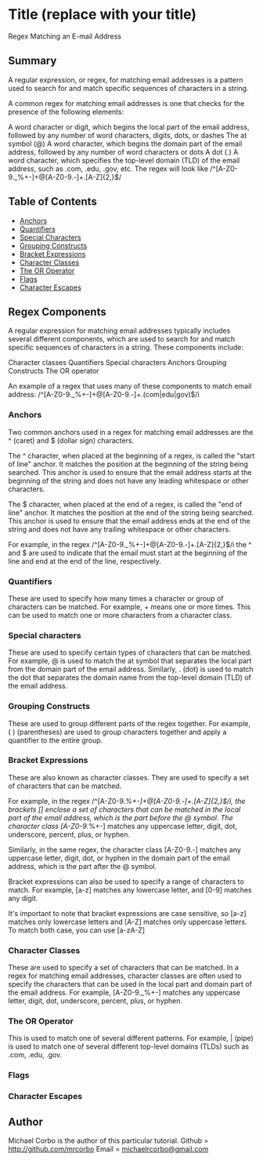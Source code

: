# Title (replace with your title)
Regex Matching an E-mail Address

## Summary
A regular expression, or regex, for matching email addresses is a pattern used to search for and match specific sequences of characters in a string.

A common regex for matching email addresses is one that checks for the presence of the following elements:

A word character or digit, which begins the local part of the email address, followed by any number of word characters, digits, dots, or dashes
The at symbol (@)
A word character, which begins the domain part of the email address, followed by any number of word characters or dots
A dot (.)
A word character, which specifies the top-level domain (TLD) of the email address, such as .com, .edu, .gov, etc.
The regex will look like /^[A-Z0-9._%+-]+@[A-Z0-9.-]+\.[A-Z]{2,}$/



## Table of Contents

- [Anchors](#anchors)
- [Quantifiers](#quantifiers)
- [Special Characters](#special-characters)
- [Grouping Constructs](#grouping-constructs)
- [Bracket Expressions](#bracket-expressions)
- [Character Classes](#character-classes)
- [The OR Operator](#the-or-operator)
- [Flags](#flags)
- [Character Escapes](#character-escapes)

## Regex Components
A regular expression for matching email addresses typically includes several different components, which are used to search for and match specific sequences of characters in a string. These components include:

Character classes
Quantifiers
Special characters
Anchors
Grouping Constructs
The OR operator

An example of a regex that uses many of these components to match email address: /^[A-Z0-9._%+-]+@[A-Z0-9.-]+\.(com|edu|gov)$/i

### Anchors
Two common anchors used in a regex for matching email addresses are the ^ (caret) and $ (dollar sign) characters.

The ^ character, when placed at the beginning of a regex, is called the "start of line" anchor. It matches the position at the beginning of the string being searched. This anchor is used to ensure that the email address starts at the beginning of the string and does not have any leading whitespace or other characters.

The $ character, when placed at the end of a regex, is called the "end of line" anchor. It matches the position at the end of the string being searched. This anchor is used to ensure that the email address ends at the end of the string and does not have any trailing whitespace or other characters.

For example, in the regex /^[A-Z0-9._%+-]+@[A-Z0-9.-]+\.[A-Z]{2,}$/i the ^ and $ are used to indicate that the email must start at the beginning of the line and end at the end of the line, respectively.

### Quantifiers
These are used to specify how many times a character or group of characters can be matched. For example, + means one or more times. This can be used to match one or more characters from a character class.

### Special characters
These are used to specify certain types of characters that can be matched. For example, @ is used to match the at symbol that separates the local part from the domain part of the email address. Similarly, . (dot) is used to match the dot that separates the domain name from the top-level domain (TLD) of the email address.

### Grouping Constructs
These are used to group different parts of the regex together. For example, ( ) (parentheses) are used to group characters together and apply a quantifier to the entire group.

### Bracket Expressions
 These are also known as character classes. They are used to specify a set of characters that can be matched.

For example, in the regex /^[A-Z0-9._%+-]+@[A-Z0-9.-]+\.[A-Z]{2,}$/i, the brackets [] enclose a set of characters that can be matched in the local part of the email address, which is the part before the @ symbol. The character class [A-Z0-9._%+-] matches any uppercase letter, digit, dot, underscore, percent, plus, or hyphen.

Similarly, in the same regex, the character class [A-Z0-9.-] matches any uppercase letter, digit, dot, or hyphen in the domain part of the email address, which is the part after the @ symbol.

Bracket expressions can also be used to specify a range of characters to match. For example, [a-z] matches any lowercase letter, and [0-9] matches any digit.

It's important to note that bracket expressions are case sensitive, so [a-z] matches only lowercase letters and [A-Z] matches only uppercase letters. To match both case, you can use [a-zA-Z]


### Character Classes
These are used to specify a set of characters that can be matched. In a regex for matching email addresses, character classes are often used to specify the characters that can be used in the local part and domain part of the email address. For example, [A-Z0-9._%+-] matches any uppercase letter, digit, dot, underscore, percent, plus, or hyphen.

### The OR Operator
This is used to match one of several different patterns. For example, | (pipe) is used to match one of several different top-level domains (TLDs) such as .com, .edu, .gov.

### Flags

### Character Escapes

## Author
Michael Corbo is the author of this particular tutorial.
Github = http://github.com/mrcorbo
Email = michaelrcorbo@gmail.com